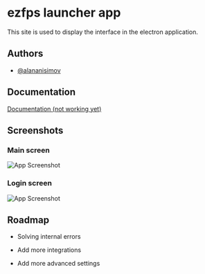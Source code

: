 
# ezfps launcher app

This site is used to display the interface in the electron application.


## Authors

- [@alananisimov](https://www.github.com/alananisimov)


## Documentation

[Documentation (not working yet)](https://docs.ezfps.store)


## Screenshots
### Main screen
![App Screenshot](https://raw.githubusercontent.com/alananisimov/ezfpsAppSite/master/f_screenshot.png)

### Login screen
![App Screenshot](https://raw.githubusercontent.com/alananisimov/ezfpsAppSite/master/s_screenshot.png)
## Roadmap

- Solving internal errors

- Add more integrations

- Add more advanced settings

